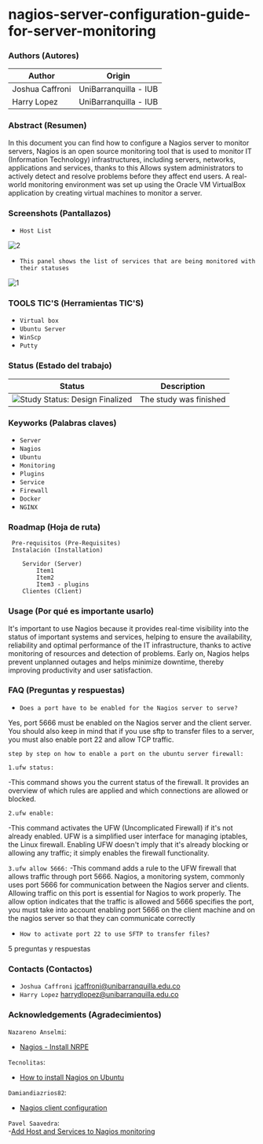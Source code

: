 # nagios-server-configuration-guide-for-server-monitoring

### Authors (Autores)

| Author                | Origin                               |
| --------------------- | ------------------------------------ |
| Joshua Caffroni       | UniBarranquilla - IUB                |
| Harry Lopez           | UniBarranquilla - IUB                |

### Abstract (Resumen)
In this document you can find how to configure a Nagios server to monitor servers, Nagios is an open source monitoring tool that is used to monitor IT (Information Technology) infrastructures, including servers, networks, applications and services, thanks to this Allows system administrators to actively detect and resolve problems before they affect end users. A real-world monitoring environment was set up using the Oracle VM VirtualBox application by creating virtual machines to monitor a server.

### Screenshots (Pantallazos)

- `Host List`
  
![2](https://github.com/VILL74/nagios-server-configuration-guide-for-server-monitoring/assets/87573078/91bde8bc-c5a9-4bcd-8ede-d46be35ecea1)

- `This panel shows the list of services that are being monitored with their statuses`
  
![1](https://github.com/VILL74/nagios-server-configuration-guide-for-server-monitoring/assets/87573078/aff2aae3-944b-41a6-a766-0e905e62ca58)




### TOOLS TIC'S (Herramientas TIC'S)
- `Virtual box`
- `Ubuntu Server`
- `WinScp`
- `Putty`


### Status (Estado del trabajo)

| Status            | Description                          |
| ----------------- | ------------------------------------ |
| <img src="https://img.shields.io/badge/Study%20Status-Design%20Finalized-brightgreen.svg" alt="Study Status: Design Finalized"> | The study was finished | 

### Keyworks (Palabras claves)

- `Server`
- `Nagios`
- `Ubuntu`
- `Monitoring`
- `Plugins`
- `Service`
- `Firewall`
- `Docker`
- `NGINX`

### Roadmap (Hoja de ruta)

	 Pre-requisitos (Pre-Requisites)
	 Instalación (Installation)

		Servidor (Server)
			Item1
			Item2
			Item3 - plugins 
		Clientes (Client)

### Usage (Por qué es importante usarlo)

It's important to use Nagios because it provides real-time visibility into the status of important systems and services, helping to ensure the availability, reliability and optimal performance of the IT infrastructure, thanks to active monitoring of resources and detection of problems. Early on, Nagios helps prevent unplanned outages and helps minimize downtime, thereby improving productivity and user satisfaction.

### FAQ (Preguntas y respuestas)

- `Does a port have to be enabled for the Nagios server to serve?`
  
Yes, port 5666 must be enabled on the Nagios server and the client server. You should also keep in mind that if you use sftp to transfer files to a server, you must also enable port 22 and allow TCP traffic.

`step by step on how to enable a port on the ubuntu server firewall:`

`1.ufw status:`
  
-This command shows you the current status of the firewall. It provides an overview of which rules are applied and which connections are allowed or blocked.

 `2.ufw enable:`

-This command activates the UFW (Uncomplicated Firewall) if it's not already enabled. UFW is a simplified user interface for managing iptables, the Linux firewall. Enabling UFW doesn't imply that it's already blocking or allowing any traffic; it simply enables the firewall functionality.

 `3.ufw allow 5666:`
-This command adds a rule to the UFW firewall that allows traffic through port 5666. Nagios, a monitoring system, commonly uses port 5666 for communication between the Nagios server and clients. Allowing traffic on this port is essential for Nagios to work properly. The allow option indicates that the traffic is allowed and 5666 specifies the port, you must take into account enabling port 5666 on the client machine and on the nagios server so that they can communicate correctly


- `How to activate port 22 to use SFTP to transfer files?`

5 preguntas y respuestas

### Contacts (Contactos)
- `Joshua Caffroni`
jcaffroni@unibarranquilla.edu.co
- `Harry Lopez`
harrydlopez@unibarranquilla.edu.co

### Acknowledgements (Agradecimientos)
`Nazareno Anselmi`: 
- [Nagios - Install NRPE](https://www.youtube.com/watch?v=7qZv50kweys)
  
`Tecnolitas`: 
- [How to install Nagios on Ubuntu](https://tecnolitas.com/blog/como-instalar-nagios-en-ubuntu-20-04/)
  
`Damiandiazrios82`:  
- [Nagios client configuration](https://rincondelsistema.home.blog/2019/03/17/configuracion-clientes-nagios/)

`Pavel Saavedra`:  
-[Add Host and Services to Nagios monitoring](https://youtu.be/40nUAYv-zQs?si=5dY2NLeJb_zBZGw9)




